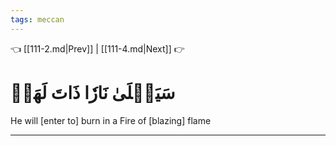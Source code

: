 ```yaml
---
tags: meccan
---
```


👈 [[111-2.md|Prev]] | [[111-4.md|Next]] 👉

# سَيَصۡلَىٰ نَارٗا ذَاتَ لَهَبٖ

He will [enter to] burn in a Fire of [blazing] flame

---

